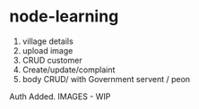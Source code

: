 # node-learning
1. village details
2. upload image
3. CRUD customer
4. Create/update/complaint 
5. body CRUD/ with Government servent / peon



Auth Added.
IMAGES - WIP 